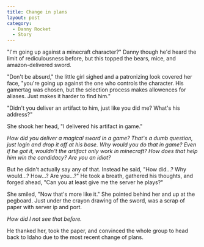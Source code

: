 ```yaml
---
title: Change in plans
layout: post
category:
  - Danny Rocket
  - Story
---
```

"I'm going up against a minecraft character?" Danny though he'd heard the limit of rediculousness before, but this topped the bears, mice, and amazon-delivered sword.

"Don't be absurd," the little girl sighed and a patronizing look covered her face, "you're going up against the one who controls the character. His gamertag was chosen, but the selection process makes allowences for aliases. Just makes it harder to find him."

"Didn't you deliver an artifact to him, just like you did me? What's his address?"

She shook her head, "I delivered his artifact in game."

_How did you deliver a magical sword in a game? That's a dumb question, just login and drop it off at his base. Why would you do that in game? Even if he got it, wouldn't the artifact only work in minecraft? How does that help him win the candidacy? Are you an idiot?_

But he didn't actually say any of that. Instead he said, "How did&#8230;? Why would&#8230;? How&#8230;? Are you&#8230;?" He took a breath, gathered his thoughts, and forged ahead, "Can you at least give me the server he plays?"

She smiled, "Now that's more like it." She pointed behind her and up at the pegboard. Just under the crayon drawing of the sword, was a scrap of paper with server ip and port.

_How did I not see that before._

He thanked her, took the paper, and convinced the whole group to head back to Idaho due to the most recent change of plans.